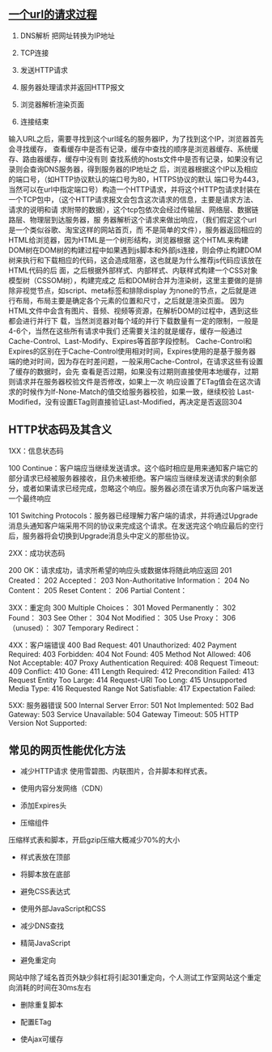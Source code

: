 ## [一个url的请求过程](https://segmentfault.com/a/1190000006879700)
1. DNS解析
把网址转换为IP地址

2. TCP连接

3. 发送HTTP请求

4. 服务器处理请求并返回HTTP报文

5. 浏览器解析渲染页面

6. 连接结束

输入URL之后，需要寻找到这个url域名的服务器IP，为了找到这个IP，浏览器首先会寻找缓存， 查看缓存中是否有记录，缓存中查找的顺序是浏览器缓存、系统缓存、路由器缓存，缓存中没有则 查找系统的hosts文件中是否有记录，如果没有记录则会查询DNS服务器，得到服务器的IP地址之 后，浏览器根据这个IP以及相应的端口号，（如HTTP协议默认的端口号为80，HTTPS协议的默认 端口号为443，当然可以在url中指定端口号）构造一个HTTP请求，并将这个HTTP包请求封装在 一个TCP包中，（这个HTTP请求报文会包含这次请求的信息，主要是请求方法、请求的说明和请 求附带的数据），这个tcp包依次会经过传输层、网络层、数据链路层、物理层到达服务器，服 务器解析这个请求来做出响应，（我们假定这个url是一个类似谷歌、淘宝这样的网站首页，而 不是简单的文件），服务器返回相应的HTML给浏览器，因为HTML是一个树形结构，浏览器根据 这个HTML来构建DOM树在DOM树的构建过程中如果遇到js脚本和外部js连接，则会停止构建DOM 树来执行和下载相应的代码，这会造成阻塞，这也就是为什么推荐js代码应该放在HTML代码的后 面，之后根据外部样式、内部样式、内联样式构建一个CSS对象模型树（CSSOM树），构建完成之 后和DOM树合并为渲染树，这里主要做的是排除非视觉节点，如script、meta标签和排除display 为none的节点，之后就是进行布局，布局主要是确定各个元素的位置和尺寸，之后就是渲染页面。 因为HTML文件中会含有图片、音频、视频等资源，在解析DOM的过程中，遇到这些都会进行并行下 载，当然浏览器对每个域的并行下载数量有一定的限制，一般是4-6个，当然在这些所有请求中我们 还需要关注的就是缓存，缓存一般通过Cache-Control、Last-Modify、Expires等首部字段控制。 Cache-Control和Expires的区别在于Cache-Control使用相对时间，Expires使用的是基于服务器 端的绝对时间，因为存在时差问题，一般采用Cache-Control，在请求这些有设置了缓存的数据时，会先 查看是否过期，如果没有过期则直接使用本地缓存，过期则请求并在服务器校验文件是否修改，如果上一次 响应设置了ETag值会在这次请求的时候作为If-None-Match的值交给服务器校验，如果一致，继续校验 Last-Modified，没有设置ETag则直接验证Last-Modified，再决定是否返回304



## HTTP状态码及其含义


1XX：信息状态码

100 Continue：客户端应当继续发送请求。这个临时相应是用来通知客户端它的部分请求已经被服务器接收，且仍未被拒绝。客户端应当继续发送请求的剩余部分，或者如果请求已经完成，忽略这个响应。服务器必须在请求万仇向客户端发送一个最终响应

101 Switching Protocols：服务器已经理解力客户端的请求，并将通过Upgrade消息头通知客户端采用不同的协议来完成这个请求。在发送完这个响应最后的空行后，服务器将会切换到Upgrade消息头中定义的那些协议。

2XX：成功状态码

200 OK：请求成功，请求所希望的响应头或数据体将随此响应返回
201 Created：
202 Accepted：
203 Non-Authoritative Information：
204 No Content：
205 Reset Content：
206 Partial Content：

3XX：重定向
300 Multiple Choices：
301 Moved Permanently：
302 Found：
303 See Other：
304 Not Modified：
305 Use Proxy：
306 （unused）：
307 Temporary Redirect：

4XX：客户端错误
400 Bad Request:
401 Unauthorized:
402 Payment Required:
403 Forbidden:
404 Not Found:
405 Method Not Allowed:
406 Not Acceptable:
407 Proxy Authentication Required:
408 Request Timeout:
409 Conflict:
410 Gone:
411 Length Required:
412 Precondition Failed:
413 Request Entity Too Large:
414 Request-URI Too Long:
415 Unsupported Media Type:
416 Requested Range Not Satisfiable:
417 Expectation Failed:

5XX: 服务器错误
500 Internal Server Error:
501 Not Implemented:
502 Bad Gateway:
503 Service Unavailable:
504 Gateway Timeout:
505 HTTP Version Not Supported:

## 常见的网页性能优化方法
- 减少HTTP请求
使用雪碧图、内联图片，合并脚本和样式表。

- 使用内容分发网络（CDN）

- 添加Expires头

- 压缩组件

压缩样式表和脚本，开启gzip压缩大概减少70%的大小

- 样式表放在顶部

- 将脚本放在底部

- 避免CSS表达式

- 使用外部JavaScript和CSS

- 减少DNS查找

- 精简JavaScript

- 避免重定向

网站中除了域名首页外缺少斜杠将引起301重定向，个人测试工作室网站这个重定向消耗的时间在30ms左右

- 删除重复脚本

- 配置ETag

- 使Ajax可缓存